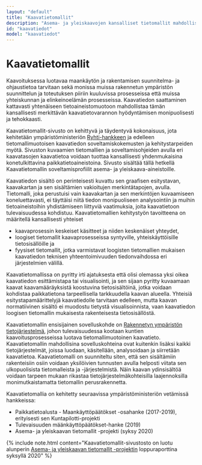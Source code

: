 ```yaml
---
layout: "default"
title: "Kaavatietomallit"
description: "Asema- ja yleiskaavojen kansalliset tietomallit mahdollistavat kaavatietovarantojen hyödyntämisen monipuolisesti ja tehokkaasti"
id: "kaavatiedot"
model: "kaavatiedot"
---
```

# Kaavatietomallit

Kaavoituksessa luotavaa maankäytön ja rakentamisen suunnitelma- ja ohjaustietoa tarvitaan sekä monissa muissa rakennetun ympäristön suunnittelun ja toteutuksen piiriin kuuluvissa prosesseissa että muissa yhteiskunnan ja elinkeinoelämän prosesseissa. Kaavatiedon saattaminen kattavasti yhtenäiseen tietoaineistomuotoon mahdollistaa tämän kansallisesti merkittävän kaavatietovarannon hyödyntämisen monipuolisesti ja tehokkaasti.

Kaavatietomallit-sivusto on kehittyvä ja täydentyvä kokonaisuus, jota kehitetään ympäristöministeriön [Ryhti-hankkeen](https://ym.fi/fi/ryhti) ja edelleen tietomallimuotoisen kaavatiedon soveltamiskokemusten ja kehitystarpeiden myötä. Sivuston kuvaamien tietomallien ja soveltamisohjeiden avulla eri kaavatasojen kaavatietoa voidaan tuottaa kansallisesti yhdenmukaisina konetulkittavina paikkatietoaineistoina. Sivusto sisältää tällä hetkellä Kaavatietomallin soveltamisprofiilit asema- ja yleiskaava-aineistoille.

Kaavatiedon sisältö on perinteisesti kuvattu sen graafisen esitystavan, kaavakartan ja sen sisältämien vakioitujen merkintätapojen, avulla. Tietomalli, joka perustuisi vain kaavakartan ja sen merkintöjen kuvaamiseen koneluettavasti, ei täyttäisi niitä tiedon monipuoliseen analysointiin ja muihin tietoaineistoihin yhdistämiseen liittyviä vaatimuksia, joita kaavatietoon tulevaisuudessa kohdistuu. Kaavatietomallien kehitystyön tavoitteena on määritellä kansallisesti yhteiset
* kaavaprosessin keskeiset käsitteet ja niiden keskenäiset yhteydet,
* loogiset tietomallit kaavaprosesseissa syntyville, yhteiskäyttöisille tietosisällöille ja
* fyysiset tietomallit, jotka varmistavat loogisten tietomallien mukaisen kaavatiedon teknisen yhteentoimivuuden tiedonvaihdossa eri järjestelmien välillä.

Kaavatietomallissa on pyritty irti ajatuksesta että olisi olemassa yksi oikea kaavatiedon esittämistapa tai visualisointi, ja sen sijaan pyritty kuvaamaan kaavat kaavamääräyksistä koostuvina tietosisältöinä, jotka voidaan kohdistaa paikkatietona tarpeellisella tarkkuudella kaavan alueella. Yhteisiä esitystapamäärittelyjä kaavatiedolle tarvitaan edelleen, mutta kaavan normatiivinen sisältö ei muodostu tietystä visualisoinnista, vaan kaavatiedon loogisen tietomallin mukaisesta rakenteisesta tietosisällöstä. 

Kaavatietomallin ensisijainen sovelluskohde on [Rakennetyn ympäristön tietojärjestelmä](https://ym.fi/fi/ryhti), johon tulevaisuudessa kootaan kuntien kaavoitusprosesseissa luotava tietomallimuotoinen kaavatieto. Kaavatietomallin mahdollisina sovelluskohteina ovat kuitenkin lisäksi kaikki tietojärjestelmät, joissa luodaan, käsitellään, analysoidaan ja siirretään kaavatietoa. Kaavatietomalli on suunniteltu siten, että sen sisältämiin rakenteisiin osiin voidaan yksilöivien tunnusten avulla helposti viitata sen ulkopuolisista tietomalleista ja -järjestelmistä. Näin kaavan ydinsisältöä voidaan tarpeen mukaan rikastaa tietojärjestelmäkohteisilla laajennoksilla monimutkaistamatta tietomallin perusrakennetta.

Kaavatietomallia on kehitetty seuraavissa ympäristöministeriön vetämissä hankkeissa:
* Paikkatietoalusta - Maankäyttöpäätökset -osahanke (2017-2019), erityisesti sen Kuntapilotti-projekti
* Tulevaisuuden määnkäyttöpäätökset-hanke (2019)
* Asema- ja yleiskaavan tietomallit -projekti (syksy 2020)

{% include note.html content="Kaavatietomallit-sivustosto on luotu alunperin [Asema- ja yleiskaavan tietomallit -projektin](../../projektit/ak-yk-tietomallit/) loppuraporttina syksyllä 2020" %}
